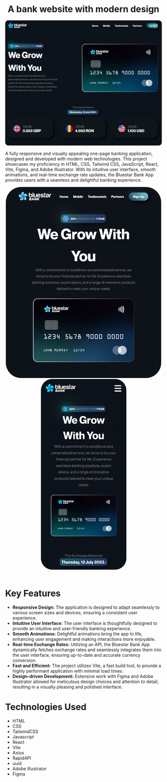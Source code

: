 <h1 align="center">A bank website with modern design</h1>
<img src="src/assets/screenshots/ScreenshotPC.png"/>


<p aling="center"> A fully responsive and visually appealing one-page banking application, designed and developed with modern web technologies. This project showcases my proficiency in HTML, CSS, Tailwind CSS, JavaScript, React, Vite, Figma, and Adobe Illustrator. With its intuitive user interface, smooth animations, and real-time exchange rate updates, the Bluestar Bank App provides users with a seamless and delightful banking experience. </p>
<div align="center"><img src="src/assets/screenshots/ScreenshotTablet.png" width="500"/>
<img src="src/assets/screenshots/ScreenshotMobile.png" width="275"/></div>
<br/>

<h1 align="left">Key Features</h1>
<ul align="left">  
 <li><b>Responsive Design:</b> The application is designed to adapt seamlessly to various screen sizes and devices, ensuring a consistent user experience.</li>
 <li><b>Intuitive User Interface:</b> The user interface is thoughtfully designed to provide an intuitive and user-friendly banking experience.</li>
 <li><b>Smooth Animations:</b> Delightful animations bring the app to life, enhancing user engagement and making interactions more enjoyable.</li>
 <li><b>Real-time Exchange Rates:</b> Utilizing an API, the Bluestar Bank App dynamically fetches exchange rates and seamlessly integrates them into the user interface, ensuring up-to-date and accurate currency conversion.</li>
 <li><b>Fast and Efficient:</b> The project utilizes Vite, a fast build tool, to provide a highly performant application with minimal load times.</li>
 <li><b>Design-driven Development:</b> Extensive work with Figma and Adobe Illustrator allowed for meticulous design choices and attention to detail, resulting in a visually pleasing and polished interface.</li>
</ul>

<h1 align="left">Technologies Used</h1>
<ul>
  <li>HTML</li>
  <li>CSS</li>
  <li>TailwindCSS</li>
  <li>Javascript</li>
  <li>React</li>
  <li>Vite</li>
  <li>Axios</li>
  <li>RapidAPI</li>
  <li>uuid</li>
  <li>Adobe Illustrator</li>
  <li>Figma</li>
</ul>

